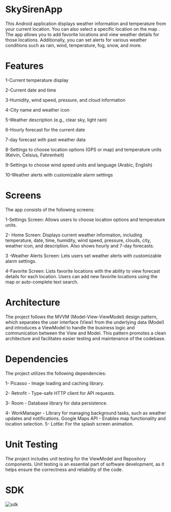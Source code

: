 # SkySirenApp
This Android application displays weather information and temperature from your current location. You can also select a specific location on the map . The app allows you to add favorite locations and view weather details for those locations. Additionally, you can set alerts for various weather conditions such as rain, wind, temperature, fog, snow, and more.
# Features
1-Current temperature display

2-Current date and time

3-Humidity, wind speed, pressure, and cloud information

4-City name and weather icon

5-Weather description (e.g., clear sky, light rain)

6-Hourly forecast for the current date

7-day forecast with past weather data

8-Settings to choose location options (GPS or map) and temperature units (Kelvin, Celsius, Fahrenheit)

9-Settings to choose wind speed units and language (Arabic, English)

10-Weather alerts with customizable alarm settings

# Screens
The app consists of the following screens:

1-Settings Screen: Allows users to choose location options and temperature units.

2- Home Screen: Displays current weather information, including temperature, date, time, humidity, wind speed, pressure, clouds, city, weather icon, and description. Also shows hourly and 7-day forecasts.

3 -Weather Alerts Screen: Lets users set weather alerts with customizable alarm settings.

4-Favorite Screen: Lists favorite locations with the ability to view forecast details for each location. Users can add new favorite locations using the map or auto-complete text search.

# Architecture
The project follows the MVVM (Model-View-ViewModel) design pattern, which separates the user interface (View) from the underlying data (Model) and introduces a ViewModel to handle the business logic and communication between the View and Model. This pattern promotes a clean architecture and facilitates easier testing and maintenance of the codebase.

# Dependencies
The project utilizes the following dependencies:

1- Picasso - Image loading and caching library.

2- Retrofit - Type-safe HTTP client for API requests.

3- Room - Database library for data persistence.

4- WorkManager - Library for managing background tasks, such as weather updates and notifications.
Google Maps API - Enables map functionality and location selection.
5- Lottie: For the splash screen animation.

# Unit Testing
The project includes unit testing for the ViewModel and Repository components. Unit testing is an essential part of software development, as it helps ensure the correctness and reliability of the code.

# SDK 

![sdk](https://github.com/ehsanahmed96/SkySirenApp/assets/61992861/dc6a0f69-e425-485d-b965-47b8232e04d5)








